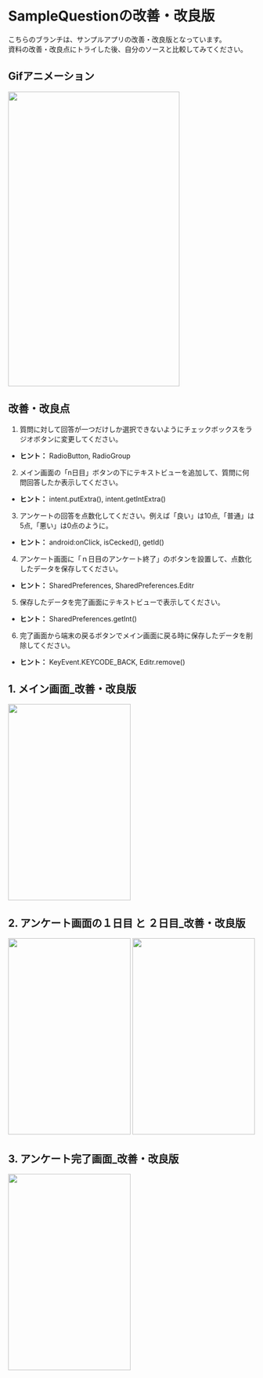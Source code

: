 # SampleQuestionの改善・改良版

こちらのブランチは、サンプルアプリの改善・改良版となっています。    
資料の改善・改良点にトライした後、自分のソースと比較してみてください。

## Gifアニメーション
<img src="http://keepingblog.net/github_images/sample_question/sample_question_improve.gif" width="350" height="600">


## 改善・改良点

1. 質問に対して回答が一つだけしか選択できないようにチェックボックスをラジオボタンに変更してください。
  * **ヒント：** RadioButton, RadioGroup  

2. メイン画面の「n日目」ボタンの下にテキストビューを追加して、質問に何問回答したか表示してください。  
  * **ヒント：** intent.putExtra(), intent.getIntExtra()  

3. アンケートの回答を点数化してください。例えば「良い」は10点,「普通」は5点,「悪い」は0点のように。  
  * **ヒント：** android:onClick, isCecked(), getId()  

4. アンケート画面に「ｎ日目のアンケート終了」のボタンを設置して、点数化したデータを保存してください。  
  * **ヒント：** SharedPreferences, SharedPreferences.Editr  

5. 保存したデータを完了画面にテキストビューで表示してください。  
  * **ヒント：** SharedPreferences.getInt()  

6. 完了画面から端末の戻るボタンでメイン画面に戻る時に保存したデータを削除してください。  
  * **ヒント：** KeyEvent.KEYCODE_BACK, Editr.remove()


## 1. メイン画面_改善・改良版  
<img src="http://keepingblog.net/github_images/sample_question/メイン画面_改良版.png" width="250" height="400">

## 2. アンケート画面の１日目 と ２日目_改善・改良版  
<img src="http://keepingblog.net/github_images/sample_question/アンケート画面の1日目_改良版.png" width="250" height="400">
<img src="http://keepingblog.net/github_images/sample_question/アンケート画面の2日目_改良版.png" width="250" height="400">

## 3. アンケート完了画面_改善・改良版  
<img src="http://keepingblog.net/github_images/sample_question/アンケート完了画面_改良版.png" width="250" height="400">
